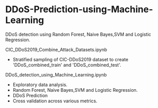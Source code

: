 # DDoS-Prediction-using-Machine-Learning
DDoS detection using Random Forest, Naive Bayes,SVM and Logistic Regression.

CIC_DDoS2019_Combine_Attack_Datasets.ipynb
- Stratified sampling of CIC-DDoS2019 dataset to create 'DDoS_combined_train' and 'DDoS_combined_test'.

DDoS_detection_using_Machine_Learning.ipynb
- Exploratory data analysis.
- Random Forest, Naive Bayes,SVM and Logistic Regression.
- DDoS Prediction
- Cross validation across various metrics.
